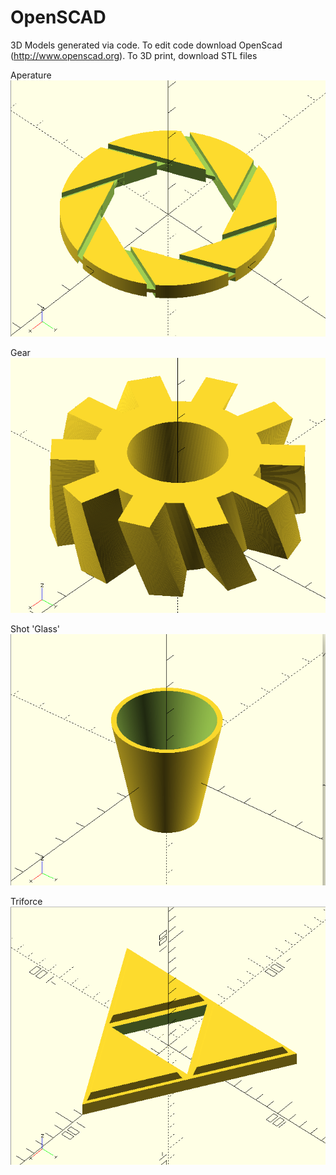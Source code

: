 # OpenSCAD
3D Models generated via code. To edit code download OpenScad (http://www.openscad.org). To 3D print, download STL files


Aperature <br>
![Aperture](/images/aperture.png)

Gear <br>
![Gear](/images/gear.png)

Shot 'Glass' <br>
![Shot 'Glass'](/images/shot.png)

Triforce <br>
![Triforce](/images/triforce.png)
